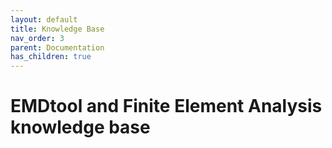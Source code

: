 ```yaml
---
layout: default
title: Knowledge Base
nav_order: 3
parent: Documentation
has_children: true
---
```


# EMDtool and Finite Element Analysis knowledge base


